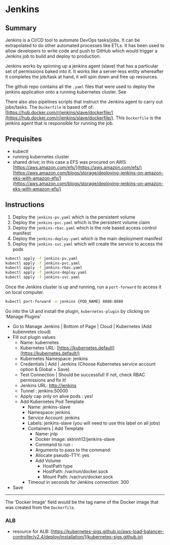 # Jenkins

## Summary

Jenkins is a CI/CD tool to automate DevOps tasks/jobs. It can be extrapolated to do other automated processes like ETLs. It has been used to allow developers to write code and push to GitHub which would trigger a Jenkins job to build and deploy to production.

Jenkins works by spinning up a jenkins agent (slave) that has a particular set of permissions baked into it. It works like a server-less entity whereafter it completes the job/task at hand, it will spin down and free up resources.

The github repo contains all the `.yaml` files that were used to deploy the jenkins application onto a running kubernetes cluster. See

There also also pipelines scripts that instruct the Jenkins agent to carry out jobs/tasks. The `Dockerfile` is based off of: [https://hub.docker.com/r/jenkins/slave/dockerfile/](https://hub.docker.com/r/jenkins/slave/dockerfile/). This `Dockerfile` is the jenkins agent that is responsible for running the job.

## Prequisites

- kubectl
- running kubernetes cluster
- shared drive; in this case a EFS was procured on AWS [https://aws.amazon.com/efs/](https://aws.amazon.com/efs/) [https://aws.amazon.com/blogs/storage/deploying-jenkins-on-amazon-eks-with-amazon-efs/](https://aws.amazon.com/blogs/storage/deploying-jenkins-on-amazon-eks-with-amazon-efs/)

## Instructions

1. Deploy the `jenkins-pv.yaml` which is the persistent volume
2. Deploy the `jenkins-pvc.yaml` which is the persistent volume claim
3. Deploy the `jenkins-rbac.yaml` which is the role based access control manifest
4. Deploy the `jenkins-deploy.yaml` which is the main deployment manifest
5. Deploy the `jenkins-svc.yaml` which will create the service to access the pods

```bash
kubectl apply -f jenkins-pv.yaml
kubectl apply -f jenkins-pvc.yaml
kubectl apply -f jenkins-rbac.yaml
kubectl apply -f jenkins-deploy.yaml
kubectl apply -f jenkins-svc.yaml
```

Once the Jenkins cluster is up and running, run a `port-forward` to access it on local computer.

```bash
kubectl port-forward -n jenkins {POD_NAME} 8080:8080
```

Go into the UI and install the plugin, `kubernetes-plugin` by clicking on ‘Manage Plugins’

- Go to Manage Jenkins | Bottom of Page | Cloud | Kubernetes (Add kubenretes cloud)
- Fill out plugin values
  - Name: kubernetes
  - Kubernetes URL: [https://kubernetes.default](https://kubernetes.default/)
  - Kubernetes Namespace: jenkins
  - Credentials | Add | Jenkins (Choose Kubernetes service account option & Global + Save)
  - Test Connection | Should be successful! If not, check RBAC permissions and fix it!
  - Jenkins URL: [http://jenkins](http://jenkins/)
  - Tunnel : jenkins:50000
  - Apply cap only on alive pods : yes!
  - Add Kubernetes Pod Template
    - Name: jenkins-slave
    - Namespace: jenkins
    - Service Account: jenkins
    - Labels: jenkins-slave (you will need to use this label on all jobs)
    - Containers | Add Template
      - Name: jnlp
      - Docker Image: sktrinh12/jenkins-slave
      - Command to run :
      - Arguments to pass to the command:
      - Allocate pseudo-TTY: yes
      - Add Volume
        - HostPath type
        - HostPath: /var/run/docker.sock
        - Mount Path: /var/run/docker.sock
    - Timeout in seconds for Jenkins connection: 300
- Save

---

The 'Docker Image' field would be the tag name of the Docker image that was created from the `Dockerfile`.

### ALB

- resource for ALB: [https://kubernetes-sigs.github.io/aws-load-balancer-controller/v2.4/deploy/installation/](kubernetes-sigs.github.io)
